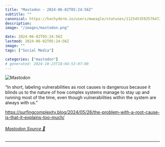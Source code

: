 ```yaml
---
title: "Mastodon - 2024-06-02T05:24:56Z"
subtitle: ""
canonical: https://hachyderm.io/users/mweagle/statuses/112545359257647258
description:
image: "/images/mastodon.png"

date: 2024-06-02T05:24:56Z
lastmod: 2024-06-02T05:24:56Z
image: ""
tags: ["Social Media"]

categories: ["mastodon"]
# generated: 2024-10-23T18:04:53-07:00
---
```

![Mastodon](/images/mastodon.png)

<p>“In short, labeling vulnerabilities as root causes is dangerous because it blinds us to the nature of how complex systems manage to stay up and running most of the time, even though vulnerabilities within the system are always with us.”</p><p><a href="https://surfingcomplexity.blog/2024/05/26/the-problem-with-a-root-cause-is-that-it-explains-too-much/" target="_blank" rel="nofollow noopener noreferrer" translate="no"><span class="invisible">https://</span><span class="ellipsis">surfingcomplexity.blog/2024/05</span><span class="invisible">/26/the-problem-with-a-root-cause-is-that-it-explains-too-much/</span></a></p>


###### [Mastodon Source 🐘](https://hachyderm.io/@mweagle/112545359257647258)

___
